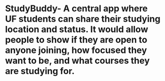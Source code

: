 ﻿# StudyBuddy- A central app where UF students can share their studying location and status. It would allow people to show if they are open to anyone joining, how focused they want to be, and what courses they are studying for.
